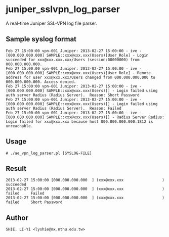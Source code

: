 juniper_sslvpn_log_parser
=========================

A real-time Juniper SSL-VPN log file parser.

Sample syslog format
--------------------
    Feb 27 15:00:00 vpn-001 Juniper: 2013-02-27 15:00:00 - ive - [000.000.000.000] SAMPLE::xxx@xxx.xxx(Users)[User_Role] - Login succeeded for xxx@xxx.xxx.xxx/Users (session:00000000) from 000.000.000.000.
    Feb 27 15:00:00 vpn-001 Juniper: 2013-02-27 15:00:00 - ive - [000.000.000.000] SAMPLE::xxx@xxx.xxx(Users)[User_Role] - Remote address for user xxx@xxx.xxx/Users changed from 000.000.000.000 to 000.000.000.000. Access denied.
    Feb 27 15:00:00 vpn-001 Juniper: 2013-02-27 15:00:00 - ive - [000.000.000.000] SAMPLE::xxx@xxx.xxx(Users)[] - Login failed using auth server Radius (Radius Server).  Reason: Short Password
    Feb 27 15:00:00 vpn-001 Juniper: 2013-02-27 15:00:00 - ive - [000.000.000.000] SAMPLE::xxx@xxx.xxx(Users)[] - Login failed using auth server Radius (Radius Server).  Reason: Failed
    Feb 27 15:00:00 vpn-001 Juniper: 2013-02-27 15:00:00 - ive - [000.000.000.000] SAMPLE::xxx@xxx.xxx(Users)[] - Radius Server Radius: Login failed for xxx@xxx.xxx because host 000.000.000.000:1812 is unreachable.  

Usage
-----
    # ./ae_vpn_log_parser.pl [SYSLOG-FILE]

Result
------
    2013-02-27 15:00:00 [000.000.000.000  ] (xxx@xxx.xxx                 ) succeeded
    2013-02-27 15:00:00 [000.000.000.000  ] (xxx@xxx.xxx                 ) failed     Failed
    2013-02-27 15:00:00 [000.000.000.000  ] (xxx@xxx.xxx                 ) failed     Short Password

Author
------
    SHIE, LI-Yi <lyshie@mx.nthu.edu.tw>

